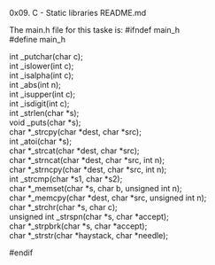 0x09. C - Static libraries README.md

The main.h file for this taske is:
#ifndef main_h                                                                                                                          
#define main_h                                                                                                                          
                                                                                                                                  
int _putchar(char c);                                                                                                                   
int _islower(int c);                                                                                                                    
int _isalpha(int c);                                                                                                                    
int _abs(int n);                                                                                                                        
int _isupper(int c);                                                                                                                    
int _isdigit(int c);                                                                                                                    
int _strlen(char *s);                                                                                                                   
void _puts(char *s);                                                                                                                    
char *_strcpy(char *dest, char *src);                                                                                                   
int _atoi(char *s);                                                                                                                     
char *_strcat(char *dest, char *src);                                                                                                   
char *_strncat(char *dest, char *src, int n);                                                                                           
char *_strncpy(char *dest, char *src, int n);                                                                                           
int _strcmp(char *s1, char *s2);                                                                                                        
char *_memset(char *s, char b, unsigned int n);                                                                                         
char *_memcpy(char *dest, char *src, unsigned int n);                                                                                   
char *_strchr(char *s, char c);                                                                                                         
unsigned int _strspn(char *s, char *accept);                                                                                            
char *_strpbrk(char *s, char *accept);                                                                                                  
char *_strstr(char *haystack, char *needle);                                                                                            

#endif                                                                                                                                        


